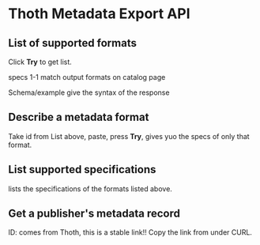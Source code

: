 # Thoth Metadata Export API

## List of supported formats

Click **Try** to get list.

specs 1-1 match output formats on catalog page

Schema/example give the syntax of the response

## Describe a metadata format

Take id from List above, paste, press **Try**, gives yuo the specs of only that format.

## List supported specifications

lists the specifications of the formats listed above.

## Get a publisher's metadata record

ID: comes from Thoth, this is a stable link!! Copy the link from under CURL.
